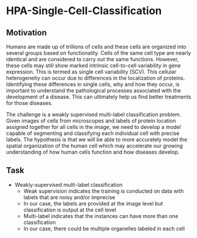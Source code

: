 # HPA-Single-Cell-Classification

## Motivation
Humans are made up of trillions of cells and these cells are organized into several groups based on functionality. Cells of the same cell type are nearly identical and are considered to carry out the same functions. However, these cells may still show marked intrinsic cell-to-cell variability in gene expression. This is termed as single cell variability (SCV). This cellular heterogeneity can occur due to differences in the localization of proteins. Identifying these differences in single cells, why and how they occur, is important to understand the pathological processes associated with the development of a disease. This can ultimately help us find better treatments for those diseases.

The challenge is a weakly supervised multi-label classification problem. Given images of cells from microscopes and labels of protein location assigned together for all cells in the image, we need to develop a model capable of segmenting and classifying each individual cell with precise labels. The hypothesis is that we will be able to more accurately model the spatial organization of the human cell which may accelerate our growing understanding of how human cells function and how diseases develop.  

## Task
- Weakly-supervised multi-label classification
    - Weak supervision indicates the training is conducted on data with labels that are noisy and/or imprecise
    - In our case, the labels are provided at the image level but classification is output at the cell level
    - Multi-label indicates that the instances can have more than one classification
    - In our case, there could be multiple organelles labeled in each cell
